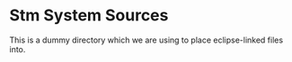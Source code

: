 Stm System Sources
==================

This is a dummy directory which we are using to place eclipse-linked files into.